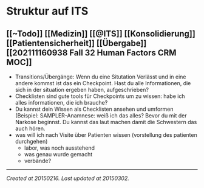 # Struktur auf ITS
 [[~Todo]] [[Medizin]] [[@ITS]] [[Konsolidierung]] [[Patientensicherheit]] [[Übergabe]] [[202111160938 Fall 32 Human Factors CRM MOC]]
---



*   Transitions/Übergänge: Wenn du eine Situtation Verlässt und in eine andere kommst ist das ein Checkpoint. Hast du alle Informationen, die sich in der situation ergeben haben, aufgeschrieben?
*   Checklisten sind gute tools für Checkpoints um zu wissen: habe ich alles informationen, die ich brauche?
*   Du kannst dein Wissen als Checklisten ansehen und umformen (Beispiel: SAMPLER-Anamnese: weiß ich das alles? Bevor du mit der Narkose beginnst. Du kannst das laut machen damit die Schwestern das auch hören.
*   was will ich nach Visite über Patienten wissen (vorstellung des patienten durchgehen)
    *   labor, was noch ausstehend
    *   was genau wurde gemacht
    *   verbände?

---

_Created at 20150216._
_Last updated at 20150302._



